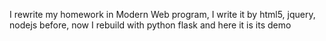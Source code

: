 I rewrite my homework in Modern Web program, I write it by html5, jquery, nodejs before, now I rebuild with python flask and here it is its demo
